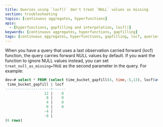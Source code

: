 ```yaml
---
title: Queries using `locf()` don't treat `NULL` values as missing
section: troubleshooting
topics: [continuous aggregates, hyperfunctions]
apis:
  - [hyperfunctions, gapfilling and interpolation, locf()] 
keywords: [continuous aggregates, hyperfunctions, gapfilling]
tags: [continuous aggregates, hyperfunctions, gapfilling, locf, queries]
---
```


<!---
* Keep this section in alphabetical order
* Use this format for writing troubleshooting sections:
 - Cause: What causes the problem?
 - Consequence: What does the user see when they hit this problem?
 - Fix/Workaround: What can the user do to fix or work around the problem? Provide a "Resolving" Procedure if required.
 - Result: When the user applies the fix, what is the result when the same action is applied?
* Copy this comment at the top of every troubleshooting page
-->

When you have a query that uses a last observation carried forward (locf)
function, the query carries forward NULL values by default. If you want the
function to ignore NULL values instead, you can set `treat_null_as_missing=TRUE`
as the second parameter in the query. For example:

```sql
dev=# select * FROM (select time_bucket_gapfill(4, time,-5,13), locf(avg(v)::int,treat_null_as_missing:=true) FROM (VALUES (0,0),(8,NULL)) v(time, v) WHERE time BETWEEN 0 AND 10 GROUP BY 1) i ORDER BY 1 DESC;
 time_bucket_gapfill | locf
---------------------+------
                  12 |    0
                   8 |    0
                   4 |    0
                   0 |    0
                  -4 |
                  -8 |
(6 rows)
```
